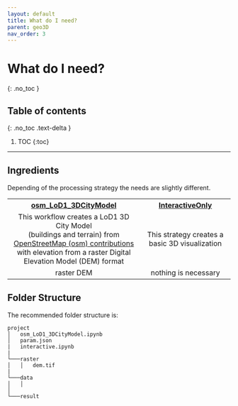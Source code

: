 ```yaml
---
layout: default
title: What do I need?
parent: geo3D
nav_order: 3
---
```


# What do I need?
{: .no_toc }

## Table of contents
{: .no_toc .text-delta }

1. TOC
{:toc} 

---

## Ingredients
 
Depending of the processing strategy the needs are slightly different. 

<table>
  <tr>
    <th align="center"><a href="https://github.com/AdrianKriger/geo3D/blob/main/osm_LoD1_3DCityModel-walkthrough.ipynb">osm_LoD1_3DCityModel </a> </th>
    <th align="center"><a href="https://github.com/AdrianKriger/geo3D/blob/main/interactiveOnly.ipynb">InteractiveOnly </a> </th>
  </tr>
  <tr>
    <td align="center"> This workflow creates a LoD1 3D City Model <br>(buildings and terrain) from <br> <a href="https://www.openstreetmap.org/about">OpenStreetMap (osm) contributions</a> <br> with elevation from a raster Digital Elevation Model (DEM) format </td>
    <td align="center"> This strategy creates a basic 3D visualization </td>
  </tr>
  <tr>
    <td align="center"> raster DEM </td>
    <td align="center"> nothing is necessary </td>
  </tr>
</table>

## Folder Structure

The recommended folder structure is:

```
project
│   osm_LoD1_3DCityModel.ipynb
│   param.json
|   interactive.ipynb
|
└───raster
│   │   dem.tif
|
└───data
│   │   
│      
└───result

```
